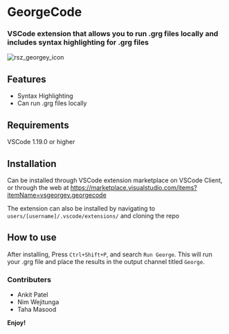 #  GeorgeCode

### VSCode extension that allows you to run .grg files locally and includes syntax highlighting for .grg files

![rsz_georgey_icon](https://user-images.githubusercontent.com/28830657/46047588-a73a4580-c0f3-11e8-8727-fa947c48a107.png)

## Features

- Syntax Highlighting
- Can run .grg files locally

## Requirements

VSCode 1.19.0 or higher

## Installation

Can be installed through VSCode extension marketplace on VSCode Client, or through the web at 
https://marketplace.visualstudio.com/items?itemName=vsgeorgey.georgecode

The extension can also be installed by navigating to `users/[username]/.vscode/extensions/` and cloning the repo

## How to use

After installing, Press `Ctrl+Shift+P`, and search `Run George`. This will run your .grg file and place the results in the output channel titled `George`.

### Contributers

- Ankit Patel
- Nim Wejitunga
- Taha Masood

**Enjoy!**
